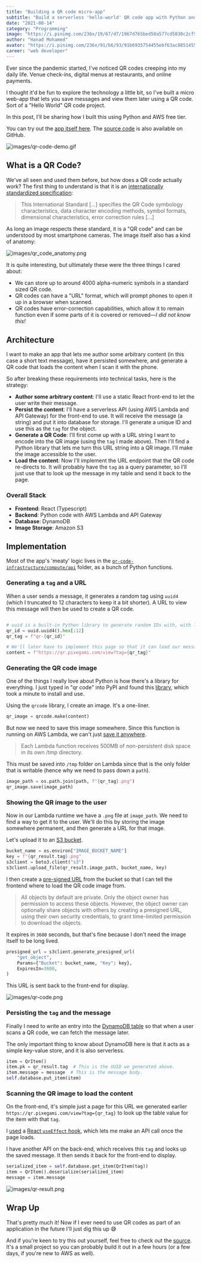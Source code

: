```yaml
---
title: "Building a QR code micro-app"
subtitle: "Build a serverless 'hello-world' QR code app with Python and AWS."
date: "2021-08-14"
category: "Programming"
image: "https://i.pinimg.com/236x/19/67/d7/1967d765bed50a577cd5030c2cf56f64.jpg"
author: "Hanad Mohamed"
avator: "https://i.pinimg.com/236x/91/b6/93/91b6935754455ebf63ac8851455f8132.jpg"
career: "web developer"
---
```


Ever since the pandemic started, I've noticed QR codes creeping into my daily life. Venue check-ins, digital menus at restaurants, and online payments.

I thought it'd be fun to explore the technology a little bit, so I've built a micro web-app that lets you save messages and view them later using a QR code. Sort of a "Hello World" QR code project.

In this post, I'll be sharing how I built this using Python and AWS free tier.

You can try out the [app itself here](https://qr.pixegami.com/). The [source code](https://github.com/pixegami/qr-code-webapp) is also available on GitHub.

![images/qr-code-demo.gif](https://cdn.hashnode.com/res/hashnode/image/upload/v1628899108564/NGWiGc3-w.gif)

## What is a QR Code?

We've all seen and used them before, but how does a QR code actually work? The first thing to understand is that it is an [internationally standardized specification](https://www.iso.org/obp/ui/#iso:std:iso-iec:18004:ed-3:v1:en):

> This International Standard [...] specifies the QR Code symbology characteristics, data character encoding methods, symbol formats, dimensional characteristics, error correction rules [...]

As long an image respects these standard, it is a "QR code" and can be understood by most smartphone cameras. The image itself also has a kind of anatomy:

![images/qr_code_anatomy.png](https://cdn.hashnode.com/res/hashnode/image/upload/v1628900340423/NSYNLARYu.png)

It is quite interesting, but ultimately these were the three things I cared about:

- We can store up to around 4000 alpha-numeric symbols in a standard sized QR code.
- QR codes can have a "URL" format, which will prompt phones to open it up in a browser when scanned.
- QR codes have error-correction capabilities, which allow it to remain function even if some parts of it is covered or removed—_I did not know this!_

## Architecture

I want to make an app that lets me author some arbitrary content (in this case a short text message), have it persisted somewhere, and generate a QR code that loads the content when I scan it with the phone.

So after breaking these requirements into technical tasks, here is the strategy:

- **Author some arbitrary content**: I'll use a static React front-end to let the user write their message.
- **Persist the content**: I'll have a serverless API (using AWS Lambda and API Gateway) for the front-end to use. It will receive the message (a string) and put it into database for storage. I'll generate a unique ID and use this as the `tag` for the object.
- **Generate a QR Code**: I'll first come up with a URL string I want to encode into the QR image (using the `tag` I made above). Then I'll find a Python library that lets me turn this URL string into a QR image. I'll make the image accessible to the user.
- **Load the content**: Now I'll implement the URL endpoint that the QR code re-directs to. It will probably have the `tag` as a query parameter, so I'll just use that to look up the message in my table and send it back to the page.

### Overall Stack

- **Frontend**: React (Typescript)
- **Backend**: Python code with AWS Lambda and API Gateway
- **Database**: DynamoDB
- **Image Storage**: Amazon S3

## Implementation

Most of the app's 'meaty' logic lives in the [`qr-code-infrastructure/compute/api`](https://github.com/pixegami/qr-code-webapp/tree/main/qr-code-infrastructure/compute/api) folder, as a bunch
of Python functions.

### Generating a `tag` and a URL

When a user sends a message, it generates a random tag using `uuid4` (which I truncated to 12
characters to keep it a bit shorter). A URL to view this message will then be used to create a QR code.

```python

# uuid is a built-in Python library to generate random IDs with, with low chance of collision.
qr_id = uuid.uuid4().hex[:12]
qr_tag = f"qr-{qr_id}"

# We'll later have to implement this page so that it can load our message with the given tag.
content = f"https://qr.pixegami.com/view?tag={qr_tag}"
```

### Generating the QR code image

One of the things I really love about Python is how there's a library for everything. I just typed in "qr code" into PyPI and found this [library](https://pypi.org/project/qrcode/), which took a minute to install and use.

Using the `qrcode` library, I create an image. It's a one-liner.

```python
qr_image = qrcode.make(content)
```

But now we need to save this image somewhere. Since this function is running on AWS Lambda, we can't just [save it anywhere](https://aws.amazon.com/lambda/faqs/).

> Each Lambda function receives 500MB of non-persistent disk space in its own /tmp directory.

This must be saved into `/tmp` folder on Lambda
since that is the only folder that is writable (hence why we need to pass down a `path`).

```python
image_path = os.path.join(path, f"{qr_tag}.png")
qr_image.save(image_path)
```

### Showing the QR image to the user

Now in our Lambda runtime we have a `.png` file at `image_path`. We need to find a way to get it to the user. We'll do this by storing the image somewhere permanent, and then generate a URL for that image.

Let's upload it to an [S3 bucket](https://aws.amazon.com/s3/?nc2=h_ql_prod_fs_s3).

```python
bucket_name = os.environ["IMAGE_BUCKET_NAME"]
key = f"{qr_result.tag}.png"
s3client = boto3.client("s3")
s3client.upload_file(qr_result.image_path, bucket_name, key)
```

I then create a [pre-signed URL](https://docs.aws.amazon.com/AmazonS3/latest/userguide/ShareObjectPreSignedURL.html) from the bucket so that I can tell the frontend where to load the
QR code image from.

> All objects by default are private. Only the object owner has permission to access these objects. However, the object owner can optionally share objects with others by creating a presigned URL, using their own security credentials, to grant time-limited permission to download the objects.

It expires in `3600` seconds, but that's fine because I don't need the image
itself to be long lived.

```python
presigned_url = s3client.generate_presigned_url(
    "get_object",
    Params={"Bucket": bucket_name, "Key": key},
    ExpiresIn=3600,
)
```

This URL is sent back to the front-end for display.

![images/qr-code.png](https://cdn.hashnode.com/res/hashnode/image/upload/v1628903696663/uU7ksdnrL.png)

### Persisting the `tag` and the message

Finally I need to write an entry into the [DynamoDB table](https://aws.amazon.com/dynamodb/) so that when a user scans a QR code, we can fetch the message later.

The only important thing to know about DynamoDB here is that it acts as a simple key-value store, and it is also serverless.

```python
item = QrItem()
item.pk = qr_result.tag  # This is the UUID we generated above.
item.message = message  # This is the message body.
self.database.put_item(item)
```

### Scanning the QR image to load the content

On the front-end, it's simple just a page for this URL we generated earlier `https://qr.pixegami.com/view?tag={qr_tag}` to look up the table value for the item with that `tag`.

I [used](https://github.com/pixegami/qr-code-webapp/blob/main/qr-code-site/src/components/pages/ViewPage.tsx#L19) a [React `useEffect` hook](https://reactjs.org/docs/hooks-effect.html), which lets me make an API call once the page loads.

I have another API on the back-end, which receives this `tag` and looks up the saved message. It then sends it back for the front-end to display.

```python
serialized_item = self.database.get_item(QrItem(tag))
item = QrItem().deserialize(serialized_item)
message = item.message
```

![images/qr-result.png](https://cdn.hashnode.com/res/hashnode/image/upload/v1628903629263/V2Jg0j8r3.png)

## Wrap Up

That's pretty much it! Now if I ever need to use QR codes as part of an application in the future I'll just dig this up 😅

And if you're keen to try this out yourself, feel free to check out the [source](https://github.com/pixegami/qr-code-webapp). It's a small project so you can probably build it out in a few hours (or a few days, if you're new to AWS as well).
